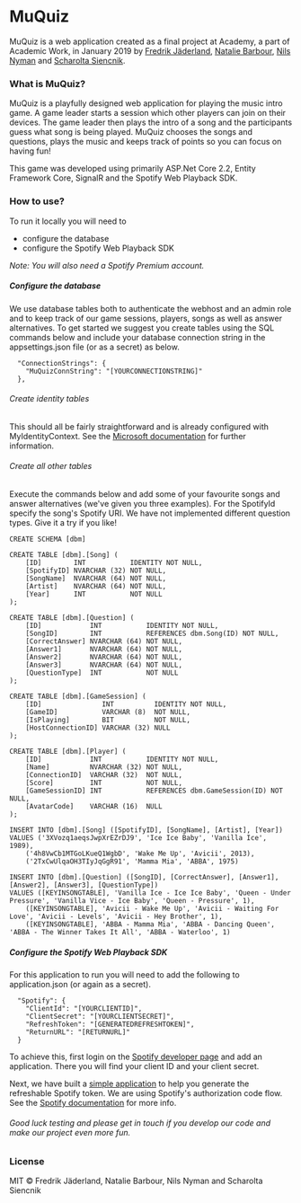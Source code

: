 # MuQuiz

MuQuiz is a web application created as a final project at Academy, a part of Academic Work, 
in January 2019 by [Fredrik Jäderland](https://github.com/Freddeeeee), [Natalie Barbour](https://github.com/natalie-barbour), [Nils Nyman](https://github.com/nilnym) and [Scharolta Siencnik](https://github.com/scharolta).

### What is MuQuiz?
MuQuiz is a playfully designed web application for playing the music intro game. 
A game leader starts a session which other players can join on their devices. 
The game leader then plays the intro of a song and the participants guess what song is being played.
MuQuiz chooses the songs and questions, plays the music and
keeps track of points so you can focus on having fun!

This game was developed using primarily ASP.Net Core 2.2, Entity Framework Core, SignalR and the Spotify Web Playback SDK. 

### How to use?
To run it locally you will need to
- configure the database
- configure the Spotify Web Playback SDK

*Note: You will also need a Spotify Premium account.*

##### Configure the database
We use database tables both to authenticate the webhost and an admin role and
to keep track of our game sessions, players, songs as well as answer alternatives.
To get started we suggest you create tables using 
the SQL commands below and include your database connection string in the appsettings.json file (or as a secret) as below.

```
  "ConnectionStrings": {
    "MuQuizConnString": "[YOURCONNECTIONSTRING]"
  },
```

###### Create identity tables
This should all be fairly straightforward and is already configured with MyIdentityContext. See the [Microsoft documentation](https://docs.microsoft.com/en-us/aspnet/core/security/authentication/identity?view=aspnetcore-2.2&tabs=visual-studio) for further information.

###### Create all other tables
Execute the commands below and add some of your favourite songs and answer alternatives (we've given you three examples). For the SpotifyId specify the song's Spotify URI. We have not implemented different question types. Give it a try if you like! 
 
```
CREATE SCHEMA [dbm]

CREATE TABLE [dbm].[Song] (
    [ID]        INT           IDENTITY NOT NULL,
    [SpotifyID] NVARCHAR (32) NOT NULL,
    [SongName]  NVARCHAR (64) NOT NULL,
    [Artist]    NVARCHAR (64) NOT NULL,
    [Year]      INT           NOT NULL
);

CREATE TABLE [dbm].[Question] (
    [ID]            INT           IDENTITY NOT NULL,
    [SongID]        INT           REFERENCES dbm.Song(ID) NOT NULL,
    [CorrectAnswer] NVARCHAR (64) NOT NULL,
    [Answer1]       NVARCHAR (64) NOT NULL,
    [Answer2]       NVARCHAR (64) NOT NULL,
    [Answer3]       NVARCHAR (64) NOT NULL,
    [QuestionType]  INT           NOT NULL
);

CREATE TABLE [dbm].[GameSession] (
    [ID]               INT          IDENTITY NOT NULL,
    [GameID]           VARCHAR (8)  NOT NULL,
    [IsPlaying]        BIT          NOT NULL,
    [HostConnectionID] VARCHAR (32) NULL
);

CREATE TABLE [dbm].[Player] (
    [ID]            INT           IDENTITY NOT NULL,
    [Name]          NVARCHAR (32) NOT NULL,
    [ConnectionID]  VARCHAR (32)  NOT NULL,
    [Score]         INT           NOT NULL,
    [GameSessionID] INT           REFERENCES dbm.GameSession(ID) NOT NULL,
    [AvatarCode]    VARCHAR (16)  NULL
);

INSERT INTO [dbm].[Song] ([SpotifyID], [SongName], [Artist], [Year]) 
VALUES ('3XVozq1aeqsJwpXrEZrDJ9', 'Ice Ice Baby', 'Vanilla Ice', 1989),
	('4h8VwCb1MTGoLKueQ1WgbD', 'Wake Me Up', 'Avicii', 2013),
	('2TxCwUlqaOH3TIyJqGgR91', 'Mamma Mia', 'ABBA', 1975)

INSERT INTO [dbm].[Question] ([SongID], [CorrectAnswer], [Answer1], [Answer2], [Answer3], [QuestionType]) 
VALUES ([KEYINSONGTABLE], 'Vanilla Ice - Ice Ice Baby', 'Queen - Under Pressure', 'Vanilla Vice - Ice Baby', 'Queen - Pressure', 1),
	([KEYINSONGTABLE], 'Avicii - Wake Me Up', 'Avicii - Waiting For Love', 'Avicii - Levels', 'Avicii - Hey Brother', 1),
	([KEYINSONGTABLE], 'ABBA - Mamma Mia', 'ABBA - Dancing Queen', 'ABBA - The Winner Takes It All', 'ABBA - Waterloo', 1)
```

##### Configure the Spotify Web Playback SDK
For this application to run you will need to add the following to application.json (or again as a secret).

```
  "Spotify": {
    "ClientId": "[YOURCLIENTID]",
    "ClientSecret": "[YOURCLIENTSECRET]",
    "RefreshToken": "[GENERATEDREFRESHTOKEN]",
    "ReturnURL": "[RETURNURL]"
  }
```

To achieve this, first login on the [Spotify developer page](https://developer.spotify.com/dashboard/) and add an application. There you will find your client ID and your client secret.

Next, we have built a [simple application](https://github.com/nilnym/SpotifyAuthCode) to help you generate the refreshable Spotify token. We are using Spotify's authorization code flow. See the [Spotify documentation](https://developer.spotify.com/documentation/general/guides/authorization-guide/#authorization-code-flow) for more info.

###### Good luck testing and please get in touch if you develop our code and make our project even more fun.

### License
MIT © Fredrik Jäderland, Natalie Barbour, Nils Nyman and Scharolta Siencnik
